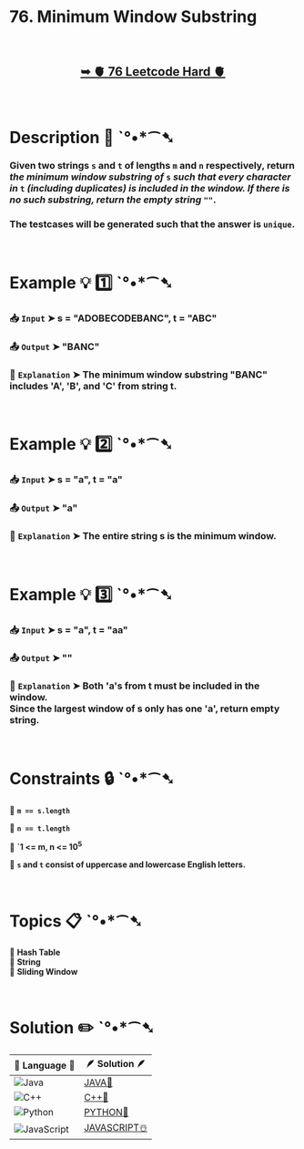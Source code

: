 # 76. Minimum Window Substring

</br>

<h2 align="center"> 

<a href="https://leetcode.com/problems/minimum-window-substring/description/"><strong>➥ 🫀 76 Leetcode Hard 🫀 </strong></a>
</h2>

</br>

# Description 📜 ˋ°•*⁀➷

### Given two strings `s` and `t` of lengths `m` and `n` respectively, return *the minimum window substring of* `s` *such that every character in* `t` *(including duplicates) is included in the window. If there is no such substring, return the empty string* `""`.

### The testcases will be generated such that the answer is `unique`.

</br>

# Example 💡 1️⃣ ˋ°•*⁀➷

  ### 📥 `Input`  ➤ s = "ADOBECODEBANC", t = "ABC"

  ### 📤 `Output`  ➤ "BANC"

  ### 🔦 `Explanation`  ➤ The minimum window substring "BANC" includes 'A', 'B', and 'C' from string t.

</br>

# Example 💡 2️⃣ ˋ°•*⁀➷

  ### 📥 `Input` ➤ s = "a", t = "a"

  ### 📤 `Output`  ➤ "a"

  ### 🔦 `Explanation` ➤ The entire string s is the minimum window.

</br>

# Example 💡 3️⃣ ˋ°•*⁀➷

  ### 📥 `Input` ➤ s = "a", t = "aa"

  ### 📤 `Output`  ➤ ""

  ### 🔦 `Explanation`  ➤ Both 'a's from t must be included in the window.</br>Since the largest window of s only has one 'a', return empty string.

</br>

# Constraints 🔒 ˋ°•*⁀➷

🔹 **`m == s.length`** </br>

🔹 **`n == t.length`** </br>

🔹 **`1 <= m, n <= 10<sup>5</sup>** </br>

🔹 **`s` and `t` consist of uppercase and lowercase English letters.** </br>

</br>

# Topics 📋 ˋ°•*⁀➷

🔸 **Hash Table**  </br>
🔸 **String**  </br>
🔸 **Sliding Window**  </br>

</br>

# Solution ✏️ ˋ°•*⁀➷

| 📒 Language 📒  | 🪶 Solution 🪶 |
| ------------- | ------------- |
|  ![Java](https://img.shields.io/badge/java-%23ED8B00.svg?style=for-the-badge&logo=openjdk&logoColor=white)  | [JAVA🍁]() |
|  ![C++](https://img.shields.io/badge/c++-%2300599C.svg?style=for-the-badge&logo=c%2B%2B&logoColor=white)  | [C++🎲]()  |
|  ![Python](https://img.shields.io/badge/python-3670A0?style=for-the-badge&logo=python&logoColor=ffdd54)    | [PYTHON🍰]() |
| ![JavaScript](https://img.shields.io/badge/javascript-%23323330.svg?style=for-the-badge&logo=javascript&logoColor=%23F7DF1E)   | [JAVASCRIPT☃️]() |
